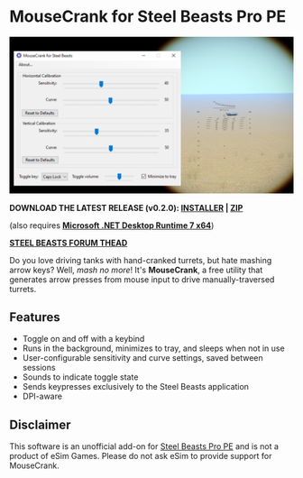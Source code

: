 # MouseCrank for Steel Beasts Pro PE
<p align="center"><img src="https://raw.githubusercontent.com/musurca/MouseCrank/master/graphics/screenshots/composite_sm.png" /></p>

**DOWNLOAD THE LATEST RELEASE (v0.2.0): [INSTALLER](https://github.com/musurca/MouseCrank/releases/download/v0.2.0_installer/Install_MouseCrank_v0.2.0.exe) | [ZIP](https://github.com/musurca/MouseCrank/releases/download/v0.2.0_zip/MouseCrank_v0.2.0.zip)**

(also requires **[Microsoft .NET Desktop Runtime 7 x64](https://dotnet.microsoft.com/en-us/download/dotnet/thank-you/runtime-desktop-7.0.10-windows-x64-installer)**)

**[STEEL BEASTS FORUM THEAD](https://www.steelbeasts.com/topic/17215-mousecrank-%E2%80%94-mouse-input-for-hand-cranked-turrets/)**

Do you love driving tanks with hand-cranked turrets, but hate mashing arrow keys? Well, *mash no more*! It's **MouseCrank**, a free utility that generates arrow presses from mouse input to drive manually-traversed turrets.

## Features

* Toggle on and off with a keybind
* Runs in the background, minimizes to tray, and sleeps when not in use
* User-configurable sensitivity and curve settings, saved between sessions
* Sounds to indicate toggle state
* Sends keypresses exclusively to the Steel Beasts application
* DPI-aware

## Disclaimer

This software is an unofficial add-on for [Steel Beasts Pro PE](https://www.esimgames.com/) and is not a product of eSim Games. Please do not ask eSim to provide support for MouseCrank.

